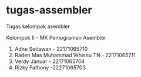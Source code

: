 # tugas-assembler
Tugas kelompok asembler

Kelompok II - MK Pemograman Asembler
1. Adhe Setiawan - 22171065710
2. Raden Mas Muhammad Whisnu TN - 22171065711
3. Verdy Januar - 22171065704
4. Rizky Fathony -22271065703
